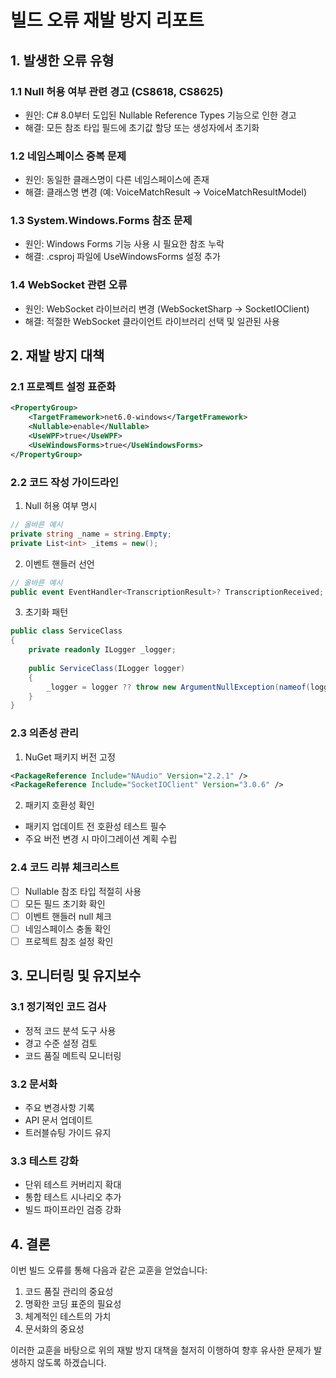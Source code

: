 # 빌드 오류 재발 방지 리포트

## 1. 발생한 오류 유형

### 1.1 Null 허용 여부 관련 경고 (CS8618, CS8625)
- 원인: C# 8.0부터 도입된 Nullable Reference Types 기능으로 인한 경고
- 해결: 모든 참조 타입 필드에 초기값 할당 또는 생성자에서 초기화

### 1.2 네임스페이스 중복 문제
- 원인: 동일한 클래스명이 다른 네임스페이스에 존재
- 해결: 클래스명 변경 (예: VoiceMatchResult → VoiceMatchResultModel)

### 1.3 System.Windows.Forms 참조 문제
- 원인: Windows Forms 기능 사용 시 필요한 참조 누락
- 해결: .csproj 파일에 UseWindowsForms 설정 추가

### 1.4 WebSocket 관련 오류
- 원인: WebSocket 라이브러리 변경 (WebSocketSharp → SocketIOClient)
- 해결: 적절한 WebSocket 클라이언트 라이브러리 선택 및 일관된 사용

## 2. 재발 방지 대책

### 2.1 프로젝트 설정 표준화
```xml
<PropertyGroup>
    <TargetFramework>net6.0-windows</TargetFramework>
    <Nullable>enable</Nullable>
    <UseWPF>true</UseWPF>
    <UseWindowsForms>true</UseWindowsForms>
</PropertyGroup>
```

### 2.2 코드 작성 가이드라인
1. Null 허용 여부 명시
```csharp
// 올바른 예시
private string _name = string.Empty;
private List<int> _items = new();
```

2. 이벤트 핸들러 선언
```csharp
// 올바른 예시
public event EventHandler<TranscriptionResult>? TranscriptionReceived;
```

3. 초기화 패턴
```csharp
public class ServiceClass
{
    private readonly ILogger _logger;
    
    public ServiceClass(ILogger logger)
    {
        _logger = logger ?? throw new ArgumentNullException(nameof(logger));
    }
}
```

### 2.3 의존성 관리
1. NuGet 패키지 버전 고정
```xml
<PackageReference Include="NAudio" Version="2.2.1" />
<PackageReference Include="SocketIOClient" Version="3.0.6" />
```

2. 패키지 호환성 확인
- 패키지 업데이트 전 호환성 테스트 필수
- 주요 버전 변경 시 마이그레이션 계획 수립

### 2.4 코드 리뷰 체크리스트
- [ ] Nullable 참조 타입 적절히 사용
- [ ] 모든 필드 초기화 확인
- [ ] 이벤트 핸들러 null 체크
- [ ] 네임스페이스 충돌 확인
- [ ] 프로젝트 참조 설정 확인

## 3. 모니터링 및 유지보수

### 3.1 정기적인 코드 검사
- 정적 코드 분석 도구 사용
- 경고 수준 설정 검토
- 코드 품질 메트릭 모니터링

### 3.2 문서화
- 주요 변경사항 기록
- API 문서 업데이트
- 트러블슈팅 가이드 유지

### 3.3 테스트 강화
- 단위 테스트 커버리지 확대
- 통합 테스트 시나리오 추가
- 빌드 파이프라인 검증 강화

## 4. 결론

이번 빌드 오류를 통해 다음과 같은 교훈을 얻었습니다:

1. 코드 품질 관리의 중요성
2. 명확한 코딩 표준의 필요성
3. 체계적인 테스트의 가치
4. 문서화의 중요성

이러한 교훈을 바탕으로 위의 재발 방지 대책을 철저히 이행하여 향후 유사한 문제가 발생하지 않도록 하겠습니다. 